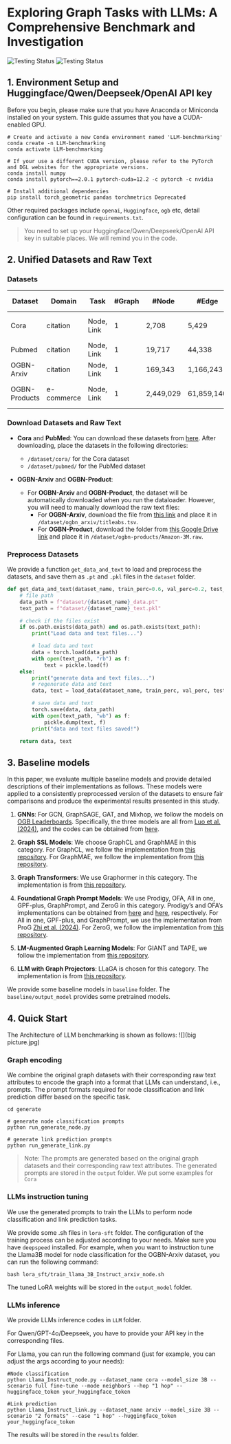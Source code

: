 # Exploring Graph Tasks with LLMs: A Comprehensive Benchmark and Investigation

![Testing Status](https://img.shields.io/badge/license-MIT-blue)
![Testing Status](https://img.shields.io/badge/python->=3.9-red)

## 1. Environment Setup and Huggingface/Qwen/Deepseek/OpenAI API key


Before you begin, please make sure that you have Anaconda or Miniconda installed on your system. This guide assumes that you have a CUDA-enabled GPU.

```shell
# Create and activate a new Conda environment named 'LLM-benchmarking'
conda create -n LLM-benchmarking
conda activate LLM-benchmarking

# If your use a different CUDA version, please refer to the PyTorch and DGL websites for the appropriate versions.
conda install numpy
conda install pytorch==2.0.1 pytorch-cuda=12.2 -c pytorch -c nvidia

# Install additional dependencies
pip install torch_geometric pandas torchmetrics Deprecated 
```
Other required packages include `openai`, `Huggingface`, `ogb` etc, detail configuration can be found in `requirements.txt`.

> You need to set up your Huggingface/Qwen/Deepseek/OpenAI API key in suitable places. We will remind you in the code.

## 2. Unified Datasets and Raw Text

### Datasets
| **Dataset**       | **Domain**     | **Task**     | **\#Graph** | **\#Node**   | **\#Edge**     | **\#Classes** | **Metrics** | **Default feature** |
|-------------------|----------------|--------------|-------------|--------------|----------------|---------------|-------------|-------------|
| Cora              | citation       | Node, Link   | 1           | 2,708        | 5,429          | 7             | Accuracy   | Bag-of-Words |
| Pubmed            | citation       | Node, Link   | 1           | 19,717       | 44,338         | 3             | Accuracy   | TF-IDF      |
| OGBN-Arxiv        | citation       | Node, Link   | 1           | 169,343      | 1,166,243      | 40            | Accuracy   | Skip-gram   |
| OGBN-Products     | e-commerce     | Node, Link   | 1           | 2,449,029    | 61,859,140     | 47            | Accuracy   | Bag-of-Words |


### Download Datasets and Raw Text

- **Cora** and **PubMed**: You can download these datasets from [here](https://github.com/XiaoxinHe/TAPE). After downloading, place the datasets in the following directories:
  - `/dataset/cora/` for the Cora dataset
  - `/dataset/pubmed/` for the PubMed dataset

- **OGBN-Arxiv** and **OGBN-Product**: 
  - For **OGBN-Arxiv** and **OGBN-Product**, the dataset will be automatically downloaded when you run the dataloader. However, you will need to manually download the raw text files:
    - For **OGBN-Arxiv**, download the file from [this link](https://snap.stanford.edu/ogb/data/misc/ogbn_arxiv/titleabs.tsv.gz) and place it in `/dataset/ogbn_arxiv/titleabs.tsv`.
    - For **OGBN-Product**, download the folder from [this Google Drive link](https://drive.google.com/file/d/1gsabsx8KR2N9jJz16jTcA0QASXsNuKnN/view?usp=sharing) and place it in `/dataset/ogbn-products/Amazon-3M.raw`.


### Preprocess Datasets

We provide a function `get_data_and_text` to load and preprocess the datasets, and save them as `.pt` and `.pkl` files in the `dataset` folder.

```python
def get_data_and_text(dataset_name, train_perc=0.6, val_perc=0.2, test_perc=0.2, use_text=True, seed=42):
    # file path
    data_path = f"dataset/{dataset_name}_data.pt"
    text_path = f"dataset/{dataset_name}_text.pkl"

    # check if the files exist
    if os.path.exists(data_path) and os.path.exists(text_path):
        print("Load data and text files...")

        # load data and text
        data = torch.load(data_path)
        with open(text_path, "rb") as f:
            text = pickle.load(f)
    else:
        print("generate data and text files...")
        # regenerate data and text
        data, text = load_data(dataset_name, train_perc, val_perc, test_perc, use_text, seed)

        # save data and text
        torch.save(data, data_path)
        with open(text_path, "wb") as f:
            pickle.dump(text, f)
        print("data and text files saved!")

    return data, text
```

## 3. Baseline models
In this paper, we evaluate multiple baseline models and provide detailed descriptions of their implementations as follows. These models were applied to a consistently preprocessed version of the datasets to ensure fair comparisons and produce the experimental results presented in this study.

1. **GNNs**: For GCN, GraphSAGE, GAT, and Mixhop, we follow the models on [OGB Leaderboards](https://ogb.stanford.edu/docs/leader_nodeprop/). Specifically, the three models are all from [Luo et al. (2024)](https://github.com/LUOyk1999/tunedGNN), and the codes can be obtained from [here](https://github.com/LUOyk1999/tunedGNN).

2. **Graph SSL Models**: We choose GraphCL and GraphMAE in this category. For GraphCL, we follow the implementation from [this repository](https://github.com/Shen-Lab/GraphCL). For GraphMAE, we follow the implementation from [this repository](https://github.com/THUDM/GraphMAE).

3. **Graph Transformers**: We use Graphormer in this category. The implementation is from [this repository](https://github.com/microsoft/Graphormer).

4. **Foundational Graph Prompt Models**: We use Prodigy, OFA, All in one, GPF-plus, GraphPrompt, and ZeroG in this category. Prodigy’s and OFA’s implementations can be obtained from [here](https://github.com/snap-stanford/prodigy) and [here](https://github.com/LechengKong/OneForAll), respectively. For All in one, GPF-plus, and GraphPrompt, we use the implementation from ProG [Zhi et al. (2024)](https://github.com/sheldonresearch/ProG). For ZeroG, we follow the implementation from [this repository](https://github.com/NineAbyss/ZeroG).

5. **LM-Augmented Graph Learning Models**: For GIANT and TAPE, we follow the implementation from [this repository](https://github.com/NineAbyss/GLBench).

6. **LLM with Graph Projectors**: LLaGA is chosen for this category. The implementation is from [this repository](https://github.com/VITA-Group/LLaGA).

We provide some baseline models in `baseline` folder. The `baseline/output_model` provides some pretrained models.

## 4. Quick Start
The Architecture of LLM benchmarking is shown as follows:
![](big picture.jpg)

### Graph encoding 
We combine the original graph datasets with their corresponding raw text attributes to encode the graph into a format that LLMs can understand, i.e., prompts. The prompt formats required for node classification and link prediction differ based on the specific task.

```shell
cd generate

# generate node classification prompts
python run_generate_node.py

# generate link prediction prompts
python run_generate_link.py
```
> Note: The prompts are generated based on the original graph datasets and their corresponding raw text attributes.
> The generated prompts are stored in the `output` folder. We put some examples for `Cora`


### LLMs instruction tuning
We use the generated prompts to train the LLMs to perform node classification and link prediction tasks.

We provide some .sh files in `lora-sft` folder. The configuration of the training process can be adjusted according to your needs. Make sure you have `deepspeed` installed.
For example, when you want to instruction tune the Llama3B model for node classification for the OGBN-Arxiv dataset, you can run the following command:
```shell
bash lora_sft/train_llama_3B_Instruct_arxiv_node.sh
```
The tuned LoRA weights will be stored in the `output_model` folder.


### LLMs inference

We provide LLMs inference codes in `LLM` folder.

For Qwen/GPT-4o/Deepseek, you have to provide your API key in the corresponding files.

For Llama, you can run the following command (just for example, you can adjust the args according to your needs):
```shell
#Node classification
python Llama_Instruct_node.py --dataset_name cora --model_size 3B --scenario full fine-tune --mode neighbors --hop "1 hop" --huggingface_token your_huggingface_token

#Link prediction
python Llama_Instruct_link.py --dataset_name arxiv --model_size 3B --scenario "2 formats" --case "1 hop" --huggingface_token your_huggingface_token
```
The results will be stored in the `results` folder.


